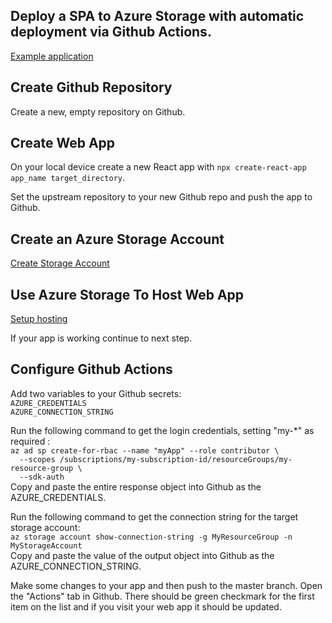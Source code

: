 ## Deploy a SPA to Azure Storage with automatic deployment via Github Actions.  

[Example application](https://westleysazurestorage.z13.web.core.windows.net/)  

## Create Github Repository 
Create a new, empty repository on Github.  

## Create Web App
On your local device create a new React app with `npx create-react-app app_name target_directory`.  

Set the upstream repository to your new Github repo and push the app to Github. 

## Create an Azure Storage Account
[Create Storage Account](https://docs.microsoft.com/en-us/azure/storage/common/storage-account-create?tabs=azure-portal)

## Use Azure Storage To Host Web App
[Setup hosting](https://docs.microsoft.com/en-us/azure/storage/blobs/storage-blob-static-website-how-to?tabs=azure-cli)

If your app is working continue to next step.

## Configure Github Actions  

Add two variables to your Github secrets:  
`AZURE_CREDENTIALS`  
`AZURE_CONNECTION_STRING`


Run the following command to get the login credentials, setting "my-*" as required :  
`az ad sp create-for-rbac --name "myApp" --role contributor \`    
`  --scopes /subscriptions/my-subscription-id/resourceGroups/my-resource-group \`  
`  --sdk-auth`  
Copy and paste the entire response object into Github as the AZURE_CREDENTIALS.

Run the following command to get the connection string for the target storage account:  
`az storage account show-connection-string -g MyResourceGroup -n MyStorageAccount`  
Copy and paste the value of the output object into Github as the AZURE_CONNECTION_STRING.

Make some changes to your app and then push to the master branch. Open the "Actions" tab in Github. There should be green checkmark for the first item on the list and if you visit your web app it should be updated.